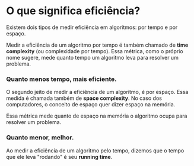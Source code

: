 # O que significa eficiência?
Existem dois tipos de medir eficiência em algoritmos: por tempo e por espaço.

Medir a eficiência de um algoritmo por tempo é também chamado de **time complexity** (ou complexidade por tempo). Essa métrica, como o próprio nome sugere, mede quanto tempo um algoritmo leva para resolver um problema.

### Quanto menos tempo, mais eficiente.

O segundo jeito de medir a eficiência de um algoritmo, é por espaço. Essa medida é chamada também de **space complexity**. No caso dos computadores, o conceito de espaço quer dizer espaço na memória.

Essa métrica mede quanto de espaço na memória o algoritmo ocupa para resolver um problema. 

### Quanto menor, melhor.

Ao medir a eficiência de um algoritmo pelo tempo, dizemos que o tempo que ele leva "rodando" é seu **running time**.


